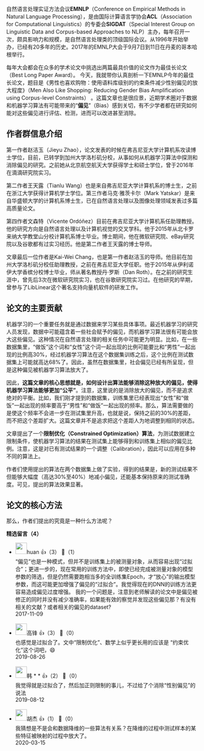 自然语言处理实证方法会议**EMNLP**（Conference on Empirical Methods in Natural Language Processing），是由国际计算语言学协会**ACL**（Association for Computational Linguistics）的专委会**SIGDAT**（Special Interest Group on Linguistic Data and Corpus-based Approaches to NLP）主办，每年召开一次，颇具影响力和规模，是自然语言处理类的顶级国际会议。从1996年开始举办，已经有20多年的历史。2017年的EMNLP大会于9月7日到11日在丹麦的哥本哈根举行。

每年大会都会在众多的学术论文中挑选出两篇最具价值的论文作为最佳长论文（Best Long Paper Award）。 今天，我就带你认真剖析一下EMNLP今年的最佳长论文，题目是《男性也喜欢购物：使用语料库级别的约束条件减少性别偏见的放大程度》（Men Also Like Shopping: Reducing Gender Bias Amplification using Corpus-level Constraints） 。这篇文章也是很应景，近期学术圈对于数据和机器学习算法有可能带来的“**偏见**”（Bias）感到关切，有不少学者都在研究如何能对这些偏见进行评估、检测，进而可以改进甚至消除。

## 作者群信息介绍

第一作者赵洁玉（Jieyu Zhao），论文发表的时候在弗吉尼亚大学计算机系攻读博士学位，目前，已转学到加州大学洛杉矶分校，从事如何从机器学习算法中探测和消除偏见的研究。之前她从北京航空航天大学获得学士和硕士学位，曾于2016年在滴滴研究院实习。

第二作者王天露（Tianlu Wang）也是来自弗吉尼亚大学计算机系的博士生，之前在浙江大学获得计算机学士学位。第三作者马克·雅茨卡尔（Mark Yatskar）是来自华盛顿大学的计算机系博士生，已在自然语言处理以及图像处理领域发表过多篇高质量论文。

第四作者文森特（Vicente Ordóñez）目前在弗吉尼亚大学计算机系任助理教授。他的研究方向是自然语言处理以及计算机视觉的交叉学科。他于2015年从北卡罗来纳大学教堂山分校计算机系博士毕业。博士期间，他在微软研究院、eBay研究院以及谷歌都有过实习经历。他是第二作者王天露的博士导师。

文章最后一位作者是Kai-Wei Chang，也是第一作者赵洁玉的导师。他目前在加州大学洛杉矶分校任助理教授，之前在弗吉尼亚大学任职。他于2015年从伊利诺伊大学香槟分校博士毕业，师从著名教授丹·罗斯（Dan Roth）。在之前的研究生涯中，曾先后3次在微软研究院实习，也在谷歌研究院实习过。在他研究的早期，曾参与了LibLinear这个著名支持向量机软件的研发工作。

## 论文的主要贡献

机器学习的一个重要任务就是通过数据来学习某些具体事项。最近机器学习的研究人员发现，数据中可能蕴含着一些社会赋予的偏见，而机器学习算法很有可能会放大这些偏见。这种情况在自然语言处理的相关任务中可能更为明显。比如，在一些数据集里，“做饭”这个词和“女性”这个词一起出现的比例可能要比和“男性”一起出现的比例高30%，经过机器学习算法在这个数据集训练之后，这个比例在测试数据集上可能就高达68%了。因此，虽然在数据集里，社会偏见已经有所呈现，但是这种偏见被机器学习算法放大了。

因此，**这篇文章的核心思想就是，如何设计出算法能够消除这种放大的偏见，使得机器学习算法能够更加“公平”**。注意，这里说的是消除放大的偏见，而不是追求绝对的平衡。比如，我们刚才提到的数据集，训练集里已经表现出“女性”和“做饭”一起出现的频率要高于“男性”和“做饭”一起出现的频率。那么，算法需要做的是使这个频率不会进一步在测试集里升高，也就是说，保持之前的30%的差距，而不把这个差距扩大。这篇文章并不是追求把这个差距人为地调整到相同的状态。

文章提出了一个**限制优化（Constrained Optimization）算法**，为测试数据建立限制条件，使机器学习算法的结果在测试集上能够得到和训练集上相似的偏见比例。注意，这是对已有测试结果的一个调整（Calibration），因此可以应用在多种不同的算法上。

作者们使用提出的算法在两个数据集上做了实验，得到的结果是，新的测试结果不但能够大幅度（高达30%至40%）地减小偏见，还能基本保持原来的测试准确度。可见，提出的算法效果显著。

## 论文的核心方法

那么，作者们提出的究竟是一种什么方法呢？
<div><strong>精选留言（4）</strong></div><ul>
<li><img src="https://static001.geekbang.org/account/avatar/00/0f/72/3e/534db55d.jpg" width="30px"><span>huan</span> 👍（3） 💬（1）<div>“偏见”也是一种模式，但并不是训练集上的被测量对象，从而容易出现“过拟合”；更进一步的，现在常用的训练方法中，即使已经完成被测量对象的模型参数的筛选，但是仍然需要跑相当多的全训练集Epoch，才“放心”的输出模型参数，而这可能更加增强了偏见的“过拟合”。我觉得现在的DNN的训练方法更容易造成偏见过度增强。
我的一个问题是，注意到老师解读的论文中是偏见被修正的同时并没有减少准确率，如果能有效的察觉并发现这些偏见那？有没有相关的文献？或者相关的偏见的dataset?</div>2017-11-09</li><br/><li><img src="https://static001.geekbang.org/account/avatar/00/0f/43/c3/62eb8c16.jpg" width="30px"><span>高锋</span> 👍（3） 💬（0）<div>也感觉是过拟合了。文中“限制优化”、数学上似乎更长用的应该是 “约束优化”这个词吧，😄</div>2019-08-26</li><br/><li><img src="https://static001.geekbang.org/account/avatar/00/18/8f/98/7d1287d9.jpg" width="30px"><span>韩 * *</span> 👍（2） 💬（0）<div>我觉得就是过拟合了，然后加正则限制的事儿，不过给了个消除“性别偏见”的说法</div>2019-08-12</li><br/><li><img src="http://thirdwx.qlogo.cn/mmopen/vi_32/Q0j4TwGTfTLN7k1Sg2m5LXia9wiay1S5APdN9HcTfPHTjibrsiaNYiaTff0kUVbnWLgE66r9px1JeRv06lLB8QLJVCg/132" width="30px"><span>胡杰</span> 👍（1） 💬（0）<div>我猜想是不是会和数据降维的一些算法有关系？在降维的过程中测试样本的某些特征被映射的过程中放大了。</div>2020-03-15</li><br/>
</ul>